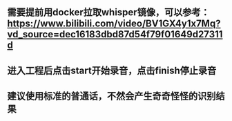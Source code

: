 ## 需要提前用docker拉取whisper镜像，可以参考：https://www.bilibili.com/video/BV1GX4y1x7Mq?vd_source=dec16183dbd87d54f79f01649d27311d
## 进入工程后点击start开始录音，点击finish停止录音
## 建议使用标准的普通话，不然会产生奇奇怪怪的识别结果
